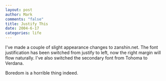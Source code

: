 ```yaml
--- 
layout: post
author: Mark
comments: "false"
title: Justify This
date: 2004-6-17
categories: life
---
```

I've made a couple of slight appearance changes to zanshin.net. The font justification has been switched from justify to left, now the right margin will flow naturally. I've also switched the secondary font from Tohoma to Verdana.

Boredom is a horrible thing indeed.
